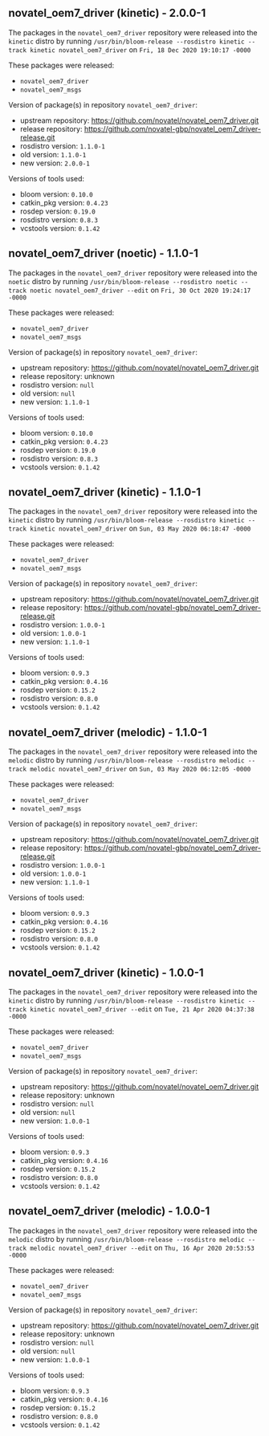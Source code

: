 ## novatel_oem7_driver (kinetic) - 2.0.0-1

The packages in the `novatel_oem7_driver` repository were released into the `kinetic` distro by running `/usr/bin/bloom-release --rosdistro kinetic --track kinetic novatel_oem7_driver` on `Fri, 18 Dec 2020 19:10:17 -0000`

These packages were released:
- `novatel_oem7_driver`
- `novatel_oem7_msgs`

Version of package(s) in repository `novatel_oem7_driver`:

- upstream repository: https://github.com/novatel/novatel_oem7_driver.git
- release repository: https://github.com/novatel-gbp/novatel_oem7_driver-release.git
- rosdistro version: `1.1.0-1`
- old version: `1.1.0-1`
- new version: `2.0.0-1`

Versions of tools used:

- bloom version: `0.10.0`
- catkin_pkg version: `0.4.23`
- rosdep version: `0.19.0`
- rosdistro version: `0.8.3`
- vcstools version: `0.1.42`


## novatel_oem7_driver (noetic) - 1.1.0-1

The packages in the `novatel_oem7_driver` repository were released into the `noetic` distro by running `/usr/bin/bloom-release --rosdistro noetic --track noetic novatel_oem7_driver --edit` on `Fri, 30 Oct 2020 19:24:17 -0000`

These packages were released:
- `novatel_oem7_driver`
- `novatel_oem7_msgs`

Version of package(s) in repository `novatel_oem7_driver`:

- upstream repository: https://github.com/novatel/novatel_oem7_driver.git
- release repository: unknown
- rosdistro version: `null`
- old version: `null`
- new version: `1.1.0-1`

Versions of tools used:

- bloom version: `0.10.0`
- catkin_pkg version: `0.4.23`
- rosdep version: `0.19.0`
- rosdistro version: `0.8.3`
- vcstools version: `0.1.42`


## novatel_oem7_driver (kinetic) - 1.1.0-1

The packages in the `novatel_oem7_driver` repository were released into the `kinetic` distro by running `/usr/bin/bloom-release --rosdistro kinetic --track kinetic novatel_oem7_driver` on `Sun, 03 May 2020 06:18:47 -0000`

These packages were released:
- `novatel_oem7_driver`
- `novatel_oem7_msgs`

Version of package(s) in repository `novatel_oem7_driver`:

- upstream repository: https://github.com/novatel/novatel_oem7_driver.git
- release repository: https://github.com/novatel-gbp/novatel_oem7_driver-release.git
- rosdistro version: `1.0.0-1`
- old version: `1.0.0-1`
- new version: `1.1.0-1`

Versions of tools used:

- bloom version: `0.9.3`
- catkin_pkg version: `0.4.16`
- rosdep version: `0.15.2`
- rosdistro version: `0.8.0`
- vcstools version: `0.1.42`


## novatel_oem7_driver (melodic) - 1.1.0-1

The packages in the `novatel_oem7_driver` repository were released into the `melodic` distro by running `/usr/bin/bloom-release --rosdistro melodic --track melodic novatel_oem7_driver` on `Sun, 03 May 2020 06:12:05 -0000`

These packages were released:
- `novatel_oem7_driver`
- `novatel_oem7_msgs`

Version of package(s) in repository `novatel_oem7_driver`:

- upstream repository: https://github.com/novatel/novatel_oem7_driver.git
- release repository: https://github.com/novatel-gbp/novatel_oem7_driver-release.git
- rosdistro version: `1.0.0-1`
- old version: `1.0.0-1`
- new version: `1.1.0-1`

Versions of tools used:

- bloom version: `0.9.3`
- catkin_pkg version: `0.4.16`
- rosdep version: `0.15.2`
- rosdistro version: `0.8.0`
- vcstools version: `0.1.42`


## novatel_oem7_driver (kinetic) - 1.0.0-1

The packages in the `novatel_oem7_driver` repository were released into the `kinetic` distro by running `/usr/bin/bloom-release --rosdistro kinetic --track kinetic novatel_oem7_driver --edit` on `Tue, 21 Apr 2020 04:37:38 -0000`

These packages were released:
- `novatel_oem7_driver`
- `novatel_oem7_msgs`

Version of package(s) in repository `novatel_oem7_driver`:

- upstream repository: https://github.com/novatel/novatel_oem7_driver.git
- release repository: unknown
- rosdistro version: `null`
- old version: `null`
- new version: `1.0.0-1`

Versions of tools used:

- bloom version: `0.9.3`
- catkin_pkg version: `0.4.16`
- rosdep version: `0.15.2`
- rosdistro version: `0.8.0`
- vcstools version: `0.1.42`


## novatel_oem7_driver (melodic) - 1.0.0-1

The packages in the `novatel_oem7_driver` repository were released into the `melodic` distro by running `/usr/bin/bloom-release --rosdistro melodic --track melodic novatel_oem7_driver --edit` on `Thu, 16 Apr 2020 20:53:53 -0000`

These packages were released:
- `novatel_oem7_driver`
- `novatel_oem7_msgs`

Version of package(s) in repository `novatel_oem7_driver`:

- upstream repository: https://github.com/novatel/novatel_oem7_driver.git
- release repository: unknown
- rosdistro version: `null`
- old version: `null`
- new version: `1.0.0-1`

Versions of tools used:

- bloom version: `0.9.3`
- catkin_pkg version: `0.4.16`
- rosdep version: `0.15.2`
- rosdistro version: `0.8.0`
- vcstools version: `0.1.42`

